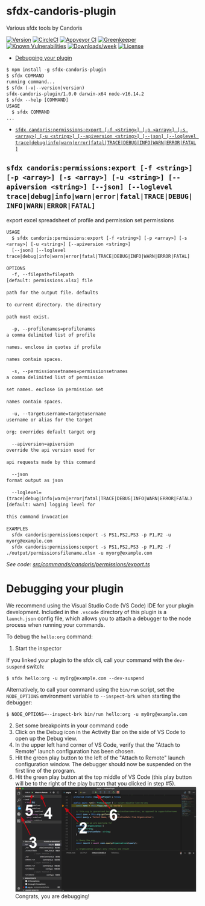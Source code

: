 sfdx-candoris-plugin
====================

Various sfdx tools by Candoris

[![Version](https://img.shields.io/npm/v/sfdx-candoris-plugin.svg)](https://npmjs.org/package/sfdx-candoris-plugin)
[![CircleCI](https://circleci.com/gh/Candoris/sfdx-candoris-plugin/tree/master.svg?style=shield)](https://circleci.com/gh/Candoris/sfdx-candoris-plugin/tree/master)
[![Appveyor CI](https://ci.appveyor.com/api/projects/status/github/Candoris/sfdx-candoris-plugin?branch=master&svg=true)](https://ci.appveyor.com/project/heroku/sfdx-candoris-plugin/branch/master)
[![Greenkeeper](https://badges.greenkeeper.io/Candoris/sfdx-candoris-plugin.svg)](https://greenkeeper.io/)
[![Known Vulnerabilities](https://snyk.io/test/github/Candoris/sfdx-candoris-plugin/badge.svg)](https://snyk.io/test/github/Candoris/sfdx-candoris-plugin)
[![Downloads/week](https://img.shields.io/npm/dw/sfdx-candoris-plugin.svg)](https://npmjs.org/package/sfdx-candoris-plugin)
[![License](https://img.shields.io/npm/l/sfdx-candoris-plugin.svg)](https://github.com/Candoris/sfdx-candoris-plugin/blob/master/package.json)

<!-- toc -->
* [Debugging your plugin](#debugging-your-plugin)
<!-- tocstop -->
<!-- install -->
<!-- usage -->
```sh-session
$ npm install -g sfdx-candoris-plugin
$ sfdx COMMAND
running command...
$ sfdx (-v|--version|version)
sfdx-candoris-plugin/1.0.0 darwin-x64 node-v16.14.2
$ sfdx --help [COMMAND]
USAGE
  $ sfdx COMMAND
...
```
<!-- usagestop -->
<!-- commands -->
* [`sfdx candoris:permissions:export [-f <string>] [-p <array>] [-s <array>] [-u <string>] [--apiversion <string>] [--json] [--loglevel trace|debug|info|warn|error|fatal|TRACE|DEBUG|INFO|WARN|ERROR|FATAL]`](#sfdx-candorispermissionsexport--f-string--p-array--s-array--u-string---apiversion-string---json---loglevel-tracedebuginfowarnerrorfataltracedebuginfowarnerrorfatal)

## `sfdx candoris:permissions:export [-f <string>] [-p <array>] [-s <array>] [-u <string>] [--apiversion <string>] [--json] [--loglevel trace|debug|info|warn|error|fatal|TRACE|DEBUG|INFO|WARN|ERROR|FATAL]`

export excel spreadsheet of profile and permission set permissions

```
USAGE
  $ sfdx candoris:permissions:export [-f <string>] [-p <array>] [-s <array>] [-u <string>] [--apiversion <string>] 
  [--json] [--loglevel trace|debug|info|warn|error|fatal|TRACE|DEBUG|INFO|WARN|ERROR|FATAL]

OPTIONS
  -f, --filepath=filepath                                                           [default: permissions.xlsx] file
                                                                                    path for the output file. defaults
                                                                                    to current directory. the directory
                                                                                    path must exist.

  -p, --profilenames=profilenames                                                   a comma delimited list of profile
                                                                                    names. enclose in quotes if profile
                                                                                    names contain spaces.

  -s, --permissionsetnames=permissionsetnames                                       a comma delimited list of permission
                                                                                    set names. enclose in permission set
                                                                                    names contain spaces.

  -u, --targetusername=targetusername                                               username or alias for the target
                                                                                    org; overrides default target org

  --apiversion=apiversion                                                           override the api version used for
                                                                                    api requests made by this command

  --json                                                                            format output as json

  --loglevel=(trace|debug|info|warn|error|fatal|TRACE|DEBUG|INFO|WARN|ERROR|FATAL)  [default: warn] logging level for
                                                                                    this command invocation

EXAMPLES
  sfdx candoris:permissions:export -s PS1,PS2,PS3 -p P1,P2 -u myorg@example.com
  sfdx candoris:permissions:export -s PS1,PS2,PS3 -p P1,P2 -f ./output/permissionsfilename.xlsx -u myorg@example.com
```

_See code: [src/commands/candoris/permissions/export.ts](https://github.com/Candoris/sfdx-candoris-plugin/blob/v1.0.0/src/commands/candoris/permissions/export.ts)_
<!-- commandsstop -->
<!-- debugging-your-plugin -->
# Debugging your plugin
We recommend using the Visual Studio Code (VS Code) IDE for your plugin development. Included in the `.vscode` directory of this plugin is a `launch.json` config file, which allows you to attach a debugger to the node process when running your commands.

To debug the `hello:org` command: 
1. Start the inspector
  
If you linked your plugin to the sfdx cli, call your command with the `dev-suspend` switch: 
```sh-session
$ sfdx hello:org -u myOrg@example.com --dev-suspend
```
  
Alternatively, to call your command using the `bin/run` script, set the `NODE_OPTIONS` environment variable to `--inspect-brk` when starting the debugger:
```sh-session
$ NODE_OPTIONS=--inspect-brk bin/run hello:org -u myOrg@example.com
```

2. Set some breakpoints in your command code
3. Click on the Debug icon in the Activity Bar on the side of VS Code to open up the Debug view.
4. In the upper left hand corner of VS Code, verify that the "Attach to Remote" launch configuration has been chosen.
5. Hit the green play button to the left of the "Attach to Remote" launch configuration window. The debugger should now be suspended on the first line of the program. 
6. Hit the green play button at the top middle of VS Code (this play button will be to the right of the play button that you clicked in step #5).
<br><img src=".images/vscodeScreenshot.png" width="480" height="278"><br>
Congrats, you are debugging!
